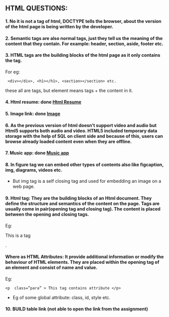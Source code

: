 ## HTML QUESTIONS:

#### 1. No it is not a tag of html, DOCTYPE tells the browser, about the version of the html page is being written by the developer.

#### 2. Semantic tags are also normal tags, just they tell us the meaning of the content that they contain. For example: header, section, aside, footer etc.

#### 3. HTML tags are the building blocks of the html page as it only contains the tag.

For eg:

```
 <div></div>, <h1></h1>, <section></section> etc.
```

these all are tags, but element means tags + the content in it.

#### 4. Html resume: done [Html Resume](https://github.com/aivy45/AssignMent-Ineuron/tree/main/Html/html_resume)

#### 5. Image link: done [Image](https://github.com/aivy45/AssignMent-Ineuron/tree/main/Html/image)

#### 6. As the previous version of html doesn’t support video and audio but Html5 supports both audio and video. HTML5 included temporary data storage with the help of SQL on client side and because of this, users can browse already loaded content even when they are offline.

#### 7. Music app: done [Music app](https://github.com/aivy45/AssignMent-Ineuron/tree/main/Html/songs)

#### 8. In figure tag we can embed other types of contents also like figcaption, img, diagrams, videos etc.

- But img tag is a self closing tag and used for embedding an image on a web page.

#### 9. Html tag: They are the building blocks of an Html document. They define the structure and semantics of the content on the page. Tags are usually come in pair(opening tag and closing tag). The content is placed between the opening and closing tags.

Eg: <p> This is a tag </p>.

#### Where as HTML Attributes: It provide additional information or modify the behaviour of HTML elements. They are placed within the opening tag of an element and consist of name and value.

Eg:

```
<p  class=”para” > This tag contains attribute </p>
```

- Eg of some global attribute: class, id, style etc.

#### 10. BUILD table link (not able to open the link from the assignment)

